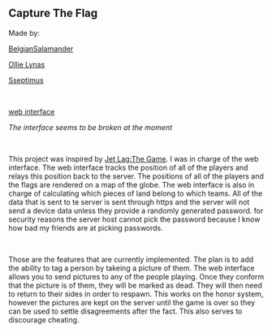 ## Capture The Flag

Made by:

[BelgianSalamander](https://github.com/BelgianSalamander)

[Ollie Lynas](https://github.com/ollielynas)

[Sseptimus](https://github.com/Sseptimus)

<br>

[web interface](https://sseptimus.github.io/CTF/)

*The interface seems to be broken at the moment*

<br>

This project was inspired by [Jet Lag:The Game](https://www.youtube.com/@jetlagthegame). I was in charge of the web interface. The web interface tracks the position of all of the players and relays this position back to the server. The positions of all of the players and the flags are rendered on a map of the globe. The web interface is also in charge of calculating which pieces of land belong to which teams. All of the data that is sent to te server is sent through https and the server will not send a device data unless they provide a randomly generated password. for security reasons the server host cannot pick the password because I know how bad my friends are at picking passwords. 

<br>

Those are the features that are currently implemented. The plan is to add the ability to tag a person by takeing a picture of them. The web interface allows you to send pictures to any of the people playing. Once they conform that the picture is of them, they will be marked as dead. They will then need to return to their sides in order to respawn. This works on the honor system, however the pictures are kept on the server until the game is over so they can be used to settle disagreements after the fact. This also serves to discourage cheating. 


<!-- LAST EDITED 1699420951 LAST EDITED-->
